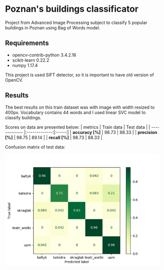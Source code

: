 # Poznan's buildings classificator

Project from Advanced Image Processing subject to classify 5 popular buildings in Poznan using Bag of Words model.

## Requirements
* opencv-contrib-python 3.4.2.16
* scikit-learn 0.22.2
* numpy 1.17.4

This project is used SIFT detector, so it is important to have old version of OpenCV.

## Results
The best results on this train dataset was with image with width resized to 400px. Vocabulary contains 44 words and I used linear SVC model to classify buildings.

Scores on data are presented below:
| metrics     | Train data          | Test data  |
| ------------- |:-------------:|:-----:|
| **accuracy [%]** | 98.73 | 88.33 |
| **precision [%]**     | 98.75      |  89.14 |
| **recall [%]** | 98.73    |  88.33 |

Confusion matrix of test data:

![matrix](visualisation/confusion_matrix.png)
